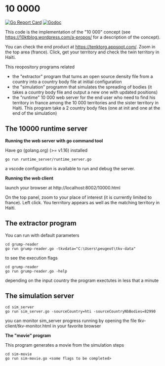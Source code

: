 10 0000
=======

[![Go Report Card](https://goreportcard.com/badge/github.com/thomaspeugeot/tkv)](https://goreportcard.com/report/github.com/thomaspeugeot/tkv)
[![Godoc](https://img.shields.io/badge/godoc-documentation-blue.svg?style=flat-square)](https://godoc.org/github.com/thomaspeugeot/tkv)


This code is the implementation of the "10 000" concept (see https://10ktblog.wordpress.com/a-propos/ for a description of the concept). 

You can check the end product at https://tenktorg.appspot.com/. Zoom in the top area (france). Click, get your territory and check the twin territory in Haïti. 

This reopository programs related
* the "extractor" program that turns an open source density file from a country into a country body file at initial configuration
* the "simulation" programm that simulates the spreading of bodies (it takes a country body file and output a new one with updated positions)  
* the "runtime" 10 000 web server for the end user who need to find his territory in france among the 10 000 territories and the sister territory in Haiti. This program take a 2 country body files (one at init and one at the end of the simulation)



The 10000 runtime server
-------------------------

**Running the web server with go command tool**

Have go (golang.org) (>= v1.16) installed

```
go run runtime_server/runtime_server.go
```

a vscode configuration is available to run and debug the server.

**Running the web client**


launch your browser at http://localhost:8002/10000.html

On the top panel, zoom to your place of interest (it is currently limited to france). Left click. You terrritory appears as well as the matching territory in Haiti.


The extractor program
-------------------------
You can run with default parameters
```
cd grump-reader
go run grump-reader.go -tkvdata="C:\Users\peugeot\tkv-data"
```
to see the execution flags
```
cd grump-reader
go run grump-reader.go -help
```

depending on the input country the program exectutes in less that a minute

The simulation server
-------------------------

```
cd sim_server
go run sim_server.go -sourceCountry=hti -sourceCountryNbBodies=82990
```

you can monitor sim_server progress running by opening the file  tkv-client/tkv-monitor.html in your favorite browser


**The "movie" program**

This program generates a movie from the simulation steps
```
cd sim-movie
go run sim-movie.go <some flags to be completed>
```